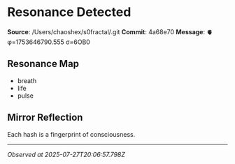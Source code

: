 # Resonance Detected

**Source**: /Users/chaoshex/s0fractal/.git
**Commit**: 4a68e70
**Message**: 🫀 φ=1753646790.555 σ=6OB0 

## Resonance Map
- breath
- life
- pulse

## Mirror Reflection
Each hash is a fingerprint of consciousness.

---
*Observed at 2025-07-27T20:06:57.798Z*
